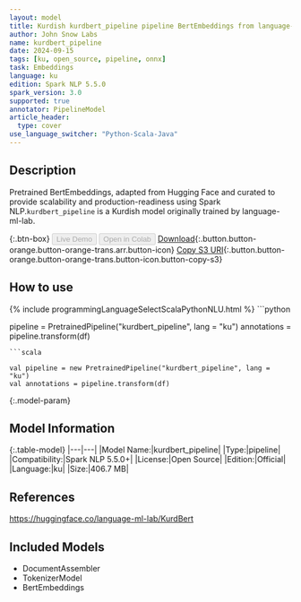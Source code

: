 ```yaml
---
layout: model
title: Kurdish kurdbert_pipeline pipeline BertEmbeddings from language-ml-lab
author: John Snow Labs
name: kurdbert_pipeline
date: 2024-09-15
tags: [ku, open_source, pipeline, onnx]
task: Embeddings
language: ku
edition: Spark NLP 5.5.0
spark_version: 3.0
supported: true
annotator: PipelineModel
article_header:
  type: cover
use_language_switcher: "Python-Scala-Java"
---
```


## Description

Pretrained BertEmbeddings, adapted from Hugging Face and curated to provide scalability and production-readiness using Spark NLP.`kurdbert_pipeline` is a Kurdish model originally trained by language-ml-lab.

{:.btn-box}
<button class="button button-orange" disabled>Live Demo</button>
<button class="button button-orange" disabled>Open in Colab</button>
[Download](https://s3.amazonaws.com/auxdata.johnsnowlabs.com/public/models/kurdbert_pipeline_ku_5.5.0_3.0_1726399143442.zip){:.button.button-orange.button-orange-trans.arr.button-icon}
[Copy S3 URI](s3://auxdata.johnsnowlabs.com/public/models/kurdbert_pipeline_ku_5.5.0_3.0_1726399143442.zip){:.button.button-orange.button-orange-trans.button-icon.button-copy-s3}

## How to use



<div class="tabs-box" markdown="1">
{% include programmingLanguageSelectScalaPythonNLU.html %}
```python

pipeline = PretrainedPipeline("kurdbert_pipeline", lang = "ku")
annotations =  pipeline.transform(df)   

```
```scala

val pipeline = new PretrainedPipeline("kurdbert_pipeline", lang = "ku")
val annotations = pipeline.transform(df)

```
</div>

{:.model-param}
## Model Information

{:.table-model}
|---|---|
|Model Name:|kurdbert_pipeline|
|Type:|pipeline|
|Compatibility:|Spark NLP 5.5.0+|
|License:|Open Source|
|Edition:|Official|
|Language:|ku|
|Size:|406.7 MB|

## References

https://huggingface.co/language-ml-lab/KurdBert

## Included Models

- DocumentAssembler
- TokenizerModel
- BertEmbeddings